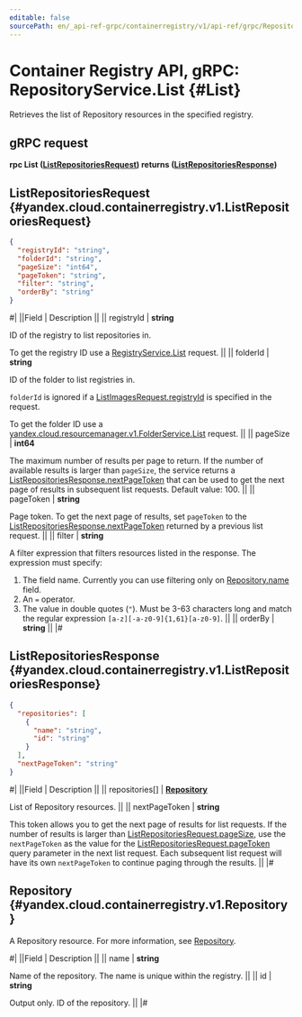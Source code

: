 ```yaml
---
editable: false
sourcePath: en/_api-ref-grpc/containerregistry/v1/api-ref/grpc/Repository/list.md
---
```


# Container Registry API, gRPC: RepositoryService.List {#List}

Retrieves the list of Repository resources in the specified registry.

## gRPC request

**rpc List ([ListRepositoriesRequest](#yandex.cloud.containerregistry.v1.ListRepositoriesRequest)) returns ([ListRepositoriesResponse](#yandex.cloud.containerregistry.v1.ListRepositoriesResponse))**

## ListRepositoriesRequest {#yandex.cloud.containerregistry.v1.ListRepositoriesRequest}

```json
{
  "registryId": "string",
  "folderId": "string",
  "pageSize": "int64",
  "pageToken": "string",
  "filter": "string",
  "orderBy": "string"
}
```

#|
||Field | Description ||
|| registryId | **string**

ID of the registry to list repositories in.

To get the registry ID use a [RegistryService.List](/docs/container-registry/api-ref/grpc/Registry/list#List) request. ||
|| folderId | **string**

ID of the folder to list registries in.

`folderId` is ignored if a [ListImagesRequest.registryId](/docs/container-registry/api-ref/grpc/Image/list#yandex.cloud.containerregistry.v1.ListImagesRequest) is specified in the request.

To get the folder ID use a [yandex.cloud.resourcemanager.v1.FolderService.List](/docs/resource-manager/api-ref/grpc/Folder/list#List) request. ||
|| pageSize | **int64**

The maximum number of results per page to return. If the number of available
results is larger than `pageSize`,
the service returns a [ListRepositoriesResponse.nextPageToken](#yandex.cloud.containerregistry.v1.ListRepositoriesResponse)
that can be used to get the next page of results in subsequent list requests.
Default value: 100. ||
|| pageToken | **string**

Page token. To get the next page of results, set `pageToken` to the
[ListRepositoriesResponse.nextPageToken](#yandex.cloud.containerregistry.v1.ListRepositoriesResponse) returned by a previous list request. ||
|| filter | **string**

A filter expression that filters resources listed in the response.
The expression must specify:
1. The field name. Currently you can use filtering only on [Repository.name](#yandex.cloud.containerregistry.v1.Repository) field.
2. An `=` operator.
3. The value in double quotes (`"`). Must be 3-63 characters long and match the regular expression `[a-z][-a-z0-9]{1,61}[a-z0-9]`. ||
|| orderBy | **string** ||
|#

## ListRepositoriesResponse {#yandex.cloud.containerregistry.v1.ListRepositoriesResponse}

```json
{
  "repositories": [
    {
      "name": "string",
      "id": "string"
    }
  ],
  "nextPageToken": "string"
}
```

#|
||Field | Description ||
|| repositories[] | **[Repository](#yandex.cloud.containerregistry.v1.Repository)**

List of Repository resources. ||
|| nextPageToken | **string**

This token allows you to get the next page of results for list requests. If the number of results
is larger than [ListRepositoriesRequest.pageSize](#yandex.cloud.containerregistry.v1.ListRepositoriesRequest), use
the `nextPageToken` as the value
for the [ListRepositoriesRequest.pageToken](#yandex.cloud.containerregistry.v1.ListRepositoriesRequest) query parameter
in the next list request. Each subsequent list request will have its own
`nextPageToken` to continue paging through the results. ||
|#

## Repository {#yandex.cloud.containerregistry.v1.Repository}

A Repository resource. For more information, see [Repository](/docs/container-registry/concepts/repository).

#|
||Field | Description ||
|| name | **string**

Name of the repository.
The name is unique within the registry. ||
|| id | **string**

Output only. ID of the repository. ||
|#